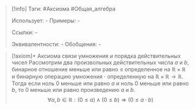> [!info]
> Тэги: #Аксиома #Общая_алгебра  
> 
> Использует: *-*
> Примеры: *-*
> 
> Ссылки: *-*
> 
> Эквивалентности: *-*
> Обобщения: *-*

> [!axiom]+ Аксиомa связи умножения и порядка действительных чисел
> Рассмотрим два произвольных действительных числа $a$ и $b$, бинарное отношение меньше или равно $\leqslant$ определенное на $\mathbb{R \times R}$ и бинарную операцию умножения $\cdot$ определенную на $\mathbb{R \times R \rightarrow R}$. Тогда если ноль $0$ меньше или равно $a$ и ноль $0$ меньше или равно $b$, то $0$ меньше или равно произведению $a$ и $b$.
> $$\forall a, b \in \mathbb R: (0 \leqslant a) \land (0 \leqslant b)\Rightarrow (0 \leqslant a \cdot b)$$